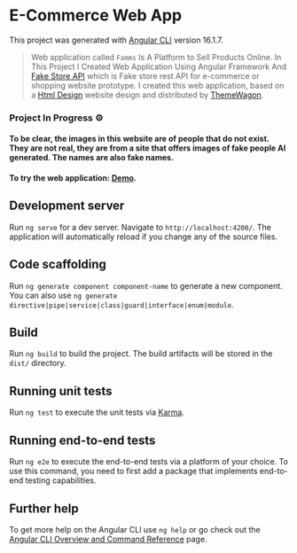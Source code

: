 # E-Commerce Web App

This project was generated with [Angular CLI](https://github.com/angular/angular-cli) version 16.1.7.

> Web application called `Famms` Is A Platform to Sell Products Online. In This Project I Created Web Application Using Angular Framework And [Fake Store API](https://fakestoreapi.com/) which is Fake store rest API for e-commerce or shopping website prototype. I created this web application, based on a [Html Design](https://html.design) website design and distributed by [ThemeWagon](https://themewagon.com).

### Project In Progress ⚙️

####  To be clear, the images in this website are of people that do not exist. They are not real, they are from a site that offers images of fake people AI generated. The names are also fake names.

#### To try the web application: [Demo](https://omar95-a.github.io/E-Commerce-Web-App/).

## Development server

Run `ng serve` for a dev server. Navigate to `http://localhost:4200/`. The application will automatically reload if you change any of the source files.

## Code scaffolding

Run `ng generate component component-name` to generate a new component. You can also use `ng generate directive|pipe|service|class|guard|interface|enum|module`.

## Build

Run `ng build` to build the project. The build artifacts will be stored in the `dist/` directory.

## Running unit tests

Run `ng test` to execute the unit tests via [Karma](https://karma-runner.github.io).

## Running end-to-end tests

Run `ng e2e` to execute the end-to-end tests via a platform of your choice. To use this command, you need to first add a package that implements end-to-end testing capabilities.

## Further help

To get more help on the Angular CLI use `ng help` or go check out the [Angular CLI Overview and Command Reference](https://angular.io/cli) page.

